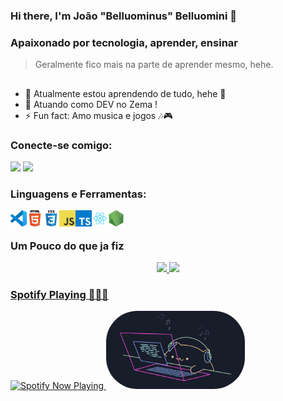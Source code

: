 ### Hi there, I'm João "Belluominus" Belluomini  👋
### Apaixonado por tecnologia,  aprender, ensinar 
> Geralmente fico mais na parte de aprender mesmo, hehe.
##

- 🌱 Atualmente estou aprendendo de tudo, hehe 🤣
- 🏢 Atuando como DEV no Zema !
- ⚡ Fun fact: Amo musica e jogos 🎶🎮

### Conecte-se comigo:

<div>
  <a href="https://www.instagram.com/bellumoni/" target="_blank"><img src="https://img.shields.io/badge/-Instagram-%23E4405F?style=for-the-badge&logo=instagram&logoColor=white" target="_blank"></a>
  <a href="https://www.linkedin.com/in/joao-belluomini/" target="_blank"><img src="https://img.shields.io/badge/-LinkedIn-%230077B5?style=for-the-badge&logo=linkedin&logoColor=white" target="_blank"></a> 
</div>



### Linguagens e Ferramentas:

<img align="left" alt="Visual Studio Code" width="26px" src="https://raw.githubusercontent.com/github/explore/80688e429a7d4ef2fca1e82350fe8e3517d3494d/topics/visual-studio-code/visual-studio-code.png" />
<img align="left" alt="HTML5" width="26px" src="https://raw.githubusercontent.com/github/explore/80688e429a7d4ef2fca1e82350fe8e3517d3494d/topics/html/html.png" />
<img align="left" alt="CSS3" width="26px" src="https://raw.githubusercontent.com/github/explore/80688e429a7d4ef2fca1e82350fe8e3517d3494d/topics/css/css.png" />
<img align="left" alt="JavaScript" width="26px" src="https://raw.githubusercontent.com/github/explore/80688e429a7d4ef2fca1e82350fe8e3517d3494d/topics/javascript/javascript.png" />
<img align="left" alt="JavaScript" width="26px" src="https://raw.githubusercontent.com/github/explore/80688e429a7d4ef2fca1e82350fe8e3517d3494d/topics/typescript/typescript.png" />
<img align="left" alt="React" width="26px" src="https://raw.githubusercontent.com/github/explore/80688e429a7d4ef2fca1e82350fe8e3517d3494d/topics/react/react.png" />
<img align="left" alt="Node.js" width="26px" src="https://raw.githubusercontent.com/github/explore/80688e429a7d4ef2fca1e82350fe8e3517d3494d/topics/nodejs/nodejs.png" />

<br />

##

### Um Pouco do que ja fiz

<div align="center">
  <a href="https://github.com/Belluominus">
  <img height="160em" src="https://github-readme-stats.vercel.app/api?username=Belluominus&show_icons=true&theme=synthwave&hide=issues"/>
  <img height="160em" src="https://github-readme-stats.vercel.app/api/top-langs/?username=Belluominus&layout=compact&theme=synthwave"/>
</div>


### Spotify Playing 🎸🎵🎶
<div>
  <a href="https://open.spotify.com/user/belluominus?si=f6f32706fd6d4f48">
    <img src="https://spotify-now-playing-red.vercel.app/api/spotify-playing" alt="Spotify Now Playing" width="350" />
  </a>
  <img height="125" style="border-radius:50px;" src="https://github.com/Belluominus/blog_with_microservices/blob/main/readMeFiles/codeCat.gif">  
</div>
